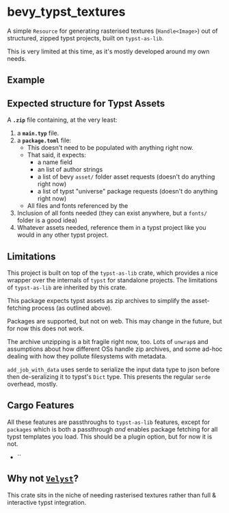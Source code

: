 # bevy_typst_textures

A simple `Resource` for generating rasterised textures (`Handle<Image>`) out of structured, zipped typst projects, built on `typst-as-lib`.

This is very limited at this time, as it's mostly developed around my own needs.

## Example

## Expected structure for Typst Assets

A **`.zip`** file containing, at the very least:
1. a **`main.typ`** file.
2. a **`package.toml`** file:
    - This doesn't need to be populated with anything right now.
    - That said, it expects:
        - a name field
        - an list of author strings
        - a list of bevy `asset/` folder asset requests (doesn't do anything right now)
        - a list of typst "universe" package requests (doesn't do anything right now)
    - All files and fonts referenced by the 
3. Inclusion of all fonts needed (they can exist anywhere, but a `fonts/` folder is a good idea)
4. Whatever assets needed, reference them in a typst project like you would in any other typst project.

## Limitations

This project is built on top of the `typst-as-lib` crate, which provides a nice wrapper over the internals of `typst` for standalone projects. The limitations of `typst-as-lib` are inherited by this crate.

This package expects typst assets as zip archives to simplify the asset-fetching process (as outlined above).

Packages are supported, but not on web. This may change in the future, but for now this does not work.

The archive unzipping is a bit fragile right now, too. Lots of `unwrap`s and assumptions about how different OSs handle zip archives, and some ad-hoc dealing with how they pollute filesystems with metadata.

`add_job_with_data` uses serde to serialize the input data type to json before then de-seralizing it to typst's `Dict` type. This presents the regular `serde` overhead, mostly.

## Cargo Features

All these features are passthroughs to `typst-as-lib` features, except for `packages` which is both a passthrough *and* enables package fetching for all typst templates you load. This should be a plugin option, but for now it is not.

- ``

## Why not [`Velyst`](https://github.com/voxell-tech/velyst)?

This crate sits in the niche of needing rasterised textures rather than full & interactive typst integration.